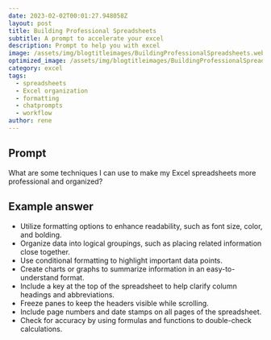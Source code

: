 ```yaml
---
date: 2023-02-02T00:01:27.948058Z
layout: post
title: Building Professional Spreadsheets
subtitle: A prompt to accelerate your excel
description: Prompt to help you with excel 
image: /assets/img/blogtitleimages/BuildingProfessionalSpreadsheets.webp
optimized_image: /assets/img/blogtitleimages/BuildingProfessionalSpreadsheets.webp
category: excel
tags:
  - spreadsheets
  - Excel organization
  - formatting
  - chatprompts
  - workflow
author: rene
---
```


## Prompt

  <div class='promptinnerdivtop'>
    <div class='prompttextdiv'>
    <p>What are some techniques I can use to make my Excel spreadsheets more professional and organized?</p>
    </div>
  </div>


## Example answer
  <div class='promptinnerdivbottom' >
    <div class='prompttextdiv'>
    <p>

<ul>
  <li>Utilize formatting options to enhance readability, such as font size, color, and bolding.</li>
  <li>Organize data into logical groupings, such as placing related information close together.</li>
  <li>Use conditional formatting to highlight important data points.</li>
  <li>Create charts or graphs to summarize information in an easy-to-understand format.</li>
  <li>Include a key at the top of the spreadsheet to help clarify column headings and abbreviations.</li>
  <li>Freeze panes to keep the headers visible while scrolling.</li>
  <li>Include page numbers and date stamps on all pages of the spreadsheet.</li>
  <li>Check for accuracy by using formulas and functions to double-check calculations.</li>
</ul></p>
    </div>
  </div>
